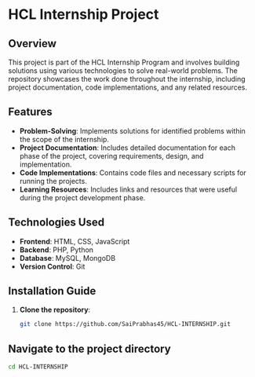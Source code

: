 # HCL Internship Project

## Overview
This project is part of the HCL Internship Program and involves building solutions using various technologies to solve real-world problems. The repository showcases the work done throughout the internship, including project documentation, code implementations, and any related resources.

## Features
- **Problem-Solving**: Implements solutions for identified problems within the scope of the internship.
- **Project Documentation**: Includes detailed documentation for each phase of the project, covering requirements, design, and implementation.
- **Code Implementations**: Contains code files and necessary scripts for running the projects.
- **Learning Resources**: Includes links and resources that were useful during the project development phase.

## Technologies Used
- **Frontend**: HTML, CSS, JavaScript
- **Backend**: PHP, Python
- **Database**: MySQL, MongoDB
- **Version Control**: Git

## Installation Guide
1. **Clone the repository**:
   ```bash
   git clone https://github.com/SaiPrabhas45/HCL-INTERNSHIP.git
## Navigate to the project directory

```bash
cd HCL-INTERNSHIP
